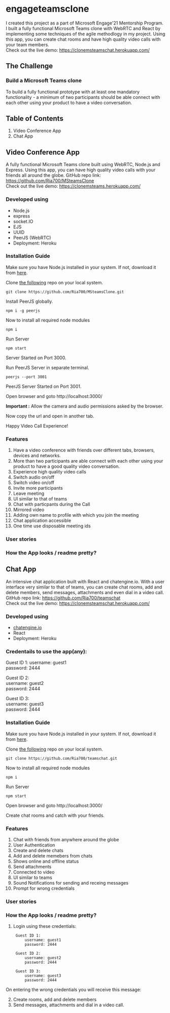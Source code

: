 # engageteamsclone
I created this project as a part of Microsoft Engage'21 Mentorship Program. I built a fully functional Microsoft Teams clone with WebRTC and React by implementing some techniques of the agile methodlogy in my project. Using this app, you can create chat rooms and have high quality video calls with your team members.  
Check out the live demo: https://clonemsteamschat.herokuapp.com/  

## The Challenge
### Build a Microsoft Teams clone
To build a fully functional prototype with at least one mandatory functionality - a minimum of two participants should be able connect with each other using your product to have a video conversation.

## Table of Contents
1. Video Conference App
2. Chat App

## Video Conference App
A fully functional Microsoft Teams clone built using WebRTC, Node.js and Express. Using this app, you can have high quality video calls with your friends all around the globe.
GitHub repo link: https://github.com/Ria700/MSteamsClone  
Check out the live demo: https://clonemsteams.herokuapp.com/  

### Developed using
- Node.js
- express
- socket.IO
- EJS
- UUID
- PeerJS (WebRTC)
- Deployment: Heroku

### Installation Guide
Make sure you have Node.js installed in your system. If not, download it from [here](https://nodejs.org/en/download/).

Clone [the following](https://github.com/Ria700/MSteamsClone) repo on your local system.

    git clone https://github.com/Ria700/MSteamsClone.git

Install PeerJS globally.

    npm i -g peerjs 

Now to install all required node modules

    npm i

Run Server

    npm start

Server Started on Port 3000.

Run PeerJS Server in separate terminal.

    peerjs --port 3001

PeerJS Server Started on Port 3001.  

Open browser and goto http://localhost:3000/

**Important :** Allow the camera and audio permissions asked by the browser.

Now copy the url and open in another tab.

Happy Video Call Experience!

### Features
1. Have a video conference with friends over different tabs, browsers, devices and networks.
2. More than two participants are able connect with each other using your product to have a good quality video conversation.
3. Experience high quality video calls
4. Switch audio on/off
5. Switch video on/off
6. Invite more participants
7. Leave meeting
8. UI similar to that of teams
9. Chat with particpants during the Call
10. Mirrored video
11. Adding own name to profile with which you join the meeting
12. Chat application accessible 
13. One time use disposable meeting ids

### User stories

### How the App looks / readme pretty?

## Chat App
An intensive chat application built with React and chatengine.io. With a user interface very similar to that of teams, you can create chat rooms, add and delete members, send messages, attachments and even dial in a video call.
GitHub repo link: https://github.com/Ria700/teamschat  
Check out the live demo: https://clonemsteamschat.herokuapp.com/  

### Developed using
- [chatengine.io](https://chatengine.io/)
- React
- Deployment: Heroku

### Credentails to use the app(any):
Guest ID 1:
    username: guest1  
    password: 2444  

Guest ID 2:  
    username: guest2  
    password: 2444  

Guest ID 3:  
    username: guest3  
    password: 2444 

### Installation Guide
Make sure you have Node.js installed in your system. If not, download it from [here](https://nodejs.org/en/download/).

Clone [the following](https://github.com/Ria700/teamschat) repo on your local system.

    git clone https://github.com/Ria700/teamschat.git

Now to install all required node modules

    npm i

Run Server

    npm start

Open browser and goto http://localhost:3000/

Create chat rooms and catch with your friends.

### Features
1. Chat with friends from anywhere around the globe
2. User Authentication
3. Create and delete chats
4. Add and delete memebers from chats
5. Shows online and offline status
6. Send attachments
7. Connected to video 
8. UI similar to teams
9. Sound Notifications for sending and receing messages
10. Prompt for wrong credentials

### User stories


### How the App looks / readme pretty?
1. Login using these credentials: 
 
        Guest ID 1:
            username: guest1  
            password: 2444  

        Guest ID 2:  
            username: guest2  
            password: 2444  

        Guest ID 3:  
            username: guest3  
            password: 2444  
    
On entering the wrong credentials you will receive this message:


2. Create rooms, add and delete members
3. Send messages, attachments and dial in a video call.

